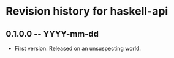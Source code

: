 # Revision history for haskell-api

## 0.1.0.0 -- YYYY-mm-dd

* First version. Released on an unsuspecting world.

